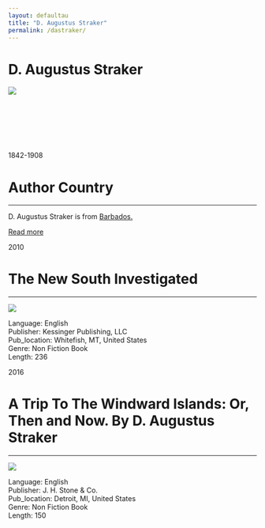 ```yaml
---
layout: defaultau
title: "D. Augustus Straker"
permalink: /dastraker/
---
```

<!-- partial:index.partial.html -->
<div class="content">
    <h1>D. Augustus Straker</h1>
    <div class="quote">
        <div><img src="https://upload.wikimedia.org/wikipedia/commons/thumb/7/7a/David_Augustus_Straker.jpg/220px-David_Augustus_Straker.jpg" class="logo"></div>
    </div>
    <div class="timeline">
        <div style="padding-bottom:100px;"></div>
        <div class="block">
            <div class="date right"><p class="right"> 1842-1908 </p></div>
            <div class="dot"></div>
            <div class="left first">
            <div class="author_country">
                <h1>Author Country</h1><hr>
          <div class="aclocation">  <p> D. Augustus Straker is from <a href="{{ site.baseurl }}/12">Barbados.</a></p></div>
              <div class="acreadmore">  <a href="https://en.wikipedia.org/wiki/D._Augustus_Straker">Read more</a></div>
            </div>
            </div>
        </div>
        <div class="block">
            <div class="date left"><p class="left">2010</p></div>
            <div class="dot"></div>
            <div class="right hide">
                <h1>The New South Investigated</h1><hr>
                <p><img src="https://m.media-amazon.com/images/I/31WiQhl9fLL._SX312_BO1,204,203,200_.jpg"></p>
                <p>
                Language: English <br/>
                Publisher: Kessinger Publishing, LLC<br/>
                Pub_location: Whitefish, MT, United States<br/>
                Genre: Non Fiction Book<br/>
                Length:  236<br/>
                </p>
            </div>
        </div>
        <div class="block">
            <div class="date right"><p class="right">2016</p></div>
            <div class="dot"></div>
            <div class="left hide">
                <h1>A Trip To The Windward Islands: Or, Then and Now. By D. Augustus Straker </h1><hr>
                <p><img src="https://m.media-amazon.com/images/I/41TJbVO9BxL._SX382_BO1,204,203,200_.jpg"></p>
                <p>
                Language: English <br/>
                Publisher: J. H. Stone & Co.<br/>
                Pub_location: Detroit, MI, United States<br/>
                Genre: Non Fiction Book<br/>
                Length: 150 <br/>
                </p>
            </div>
        </div>
  <!-- partial -->
<script src='https://cdnjs.cloudflare.com/ajax/libs/jquery/3.1.1/jquery.min.js'></script><script  src="{{ site.baseurl }}/assets/js/authorscript.js"></script>